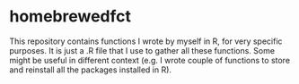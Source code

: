 # homebrewedfct
This repository contains functions I wrote by myself in R, for very specific purposes. It is just a .R file that I use to gather all these functions. Some might be useful in different context (e.g. I wrote couple of functions to store and reinstall all the packages installed in R).
